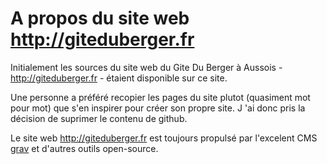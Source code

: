 # A propos du site web http://giteduberger.fr
Initialement les sources du site web du Gite Du Berger à Aussois - http://giteduberger.fr - étaient disponible sur ce site. 

Une personne a préféré recopier les pages du site plutot (quasiment mot pour mot) que s'en inspirer pour créer son propre site.
J
'ai donc pris la décision de suprimer le contenu de github.

Le site web http://giteduberger.fr est toujours propulsé par l'excelent CMS [grav](getgrav.org) et d'autres outils open-source.
